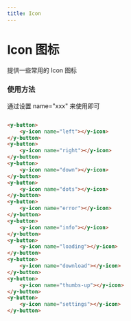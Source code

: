 ```yaml
---
title: Icon
---
```


# Icon 图标

提供一些常用的 Icon 图标

### 使用方法

通过设置 name="xxx" 来使用即可

<ClientOnly>
<y-icon></y-icon>
</ClientOnly>

```html

<y-button>
	<y-icon name="left"></y-icon>
</y-button>
<y-button>
	<y-icon name="right"></y-icon>
</y-button>
<y-button>
	<y-icon name="down"></y-icon>
</y-button>
<y-button>
	<y-icon name="dots"></y-icon>
</y-button>
<y-button>
	<y-icon name="error"></y-icon>
</y-button>
<y-button>
	<y-icon name="info"></y-icon>
</y-button>
<y-button>
	<y-icon name="loading"></y-icon>
</y-button>
<y-button>
	<y-icon name="download"></y-icon>
</y-button>
<y-button>
	<y-icon name="thumbs-up"></y-icon>
</y-button>
<y-button>
	<y-icon name="settings"></y-icon>
</y-button>
```
